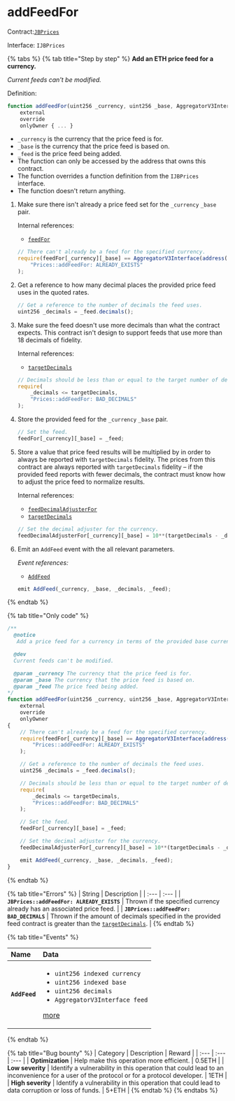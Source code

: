 # addFeedFor

Contract:[`JBPrices`](../)​‌

Interface: `IJBPrices`

{% tabs %}
{% tab title="Step by step" %}
**Add an ETH price feed for a currency.**

_Current feeds can't be modified._  
  
Definition:

```javascript
function addFeedFor(uint256 _currency, uint256 _base, AggregatorV3Interface _feed)
    external
    override
    onlyOwner { ... }
```

* `_currency` is the currency that the price feed is for.
* `_base` is the currency that the price feed is based on.
* `_feed` is the price feed being added.
* The function can only be accessed by the address that owns this contract.
* The function overrides a function definition from the `IJBPrices` interface.
* The function doesn't return anything.

1. Make sure there isn't already a price feed set for the `_currency` `_base` pair.  


   Internal references:

   * [`feedFor`](../properties/feedfor.md)

   ```javascript
   // There can't already be a feed for the specified currency.
   require(feedFor[_currency][_base] == AggregatorV3Interface(address(0)),
       "Prices::addFeedFor: ALREADY_EXISTS"
   );
   ```

2. Get a reference to how many decimal places the provided price feed uses in the quoted rates. 

   ```javascript
   // Get a reference to the number of decimals the feed uses.
   uint256 _decimals = _feed.decimals();
   ```

3. Make sure the feed doesn't use more decimals than what the contract expects. This contract isn't design to support feeds that use more than 18 decimals of fidelity.  


   Internal references:

   * [`targetDecimals`](../properties/targetdecimals.md)

   ```javascript
   // Decimals should be less than or equal to the target number of decimals.
   require(
       _decimals <= targetDecimals,
       "Prices::addFeedFor: BAD_DECIMALS"
   );
   ```

4. Store the provided feed for the `_currency` `_base` pair.

   ```javascript
   // Set the feed.
   feedFor[_currency][_base] = _feed;
   ```

5. Store a value that price feed results will be multiplied by in order to always be reported with `targetDecimals` fidelity. The prices from this contract are always reported with `targetDecimals` fidelity – if the provided feed reports with fewer decimals, the contract must know how to adjust the price feed to normalize results.  


   Internal references:

   * [`feedDecimalAdjusterFor`](../properties/feeddecimaladjuster.md)
   * [`targetDecimals`](../properties/targetdecimals.md)

   ```javascript
   // Set the decimal adjuster for the currency.
   feedDecimalAdjusterFor[_currency][_base] = 10**(targetDecimals - _decimals);
   ```

6. Emit an `AddFeed` event with the all relevant parameters.   


   _Event references:_

   * [`AddFeed`](../events/addfeed.md)

   ```javascript
   emit AddFeed(_currency, _base, _decimals, _feed);
   ```
{% endtab %}

{% tab title="Only code" %}
```javascript
/** 
  @notice 
   Add a price feed for a currency in terms of the provided base currency.

  @dev
  Current feeds can't be modified.

  @param _currency The currency that the price feed is for.
  @param _base The currency that the price feed is based on.
  @param _feed The price feed being added.
*/
function addFeedFor(uint256 _currency, uint256 _base, AggregatorV3Interface _feed)
    external
    override
    onlyOwner
{
    // There can't already be a feed for the specified currency.
    require(feedFor[_currency][_base] == AggregatorV3Interface(address(0)),
        "Prices::addFeedFor: ALREADY_EXISTS"
    );

    // Get a reference to the number of decimals the feed uses.
    uint256 _decimals = _feed.decimals();

    // Decimals should be less than or equal to the target number of decimals.
    require(
        _decimals <= targetDecimals,
        "Prices::addFeedFor: BAD_DECIMALS"
    );

    // Set the feed.
    feedFor[_currency][_base] = _feed;

    // Set the decimal adjuster for the currency.
    feedDecimalAdjusterFor[_currency][_base] = 10**(targetDecimals - _decimals);

    emit AddFeed(_currency, _base, _decimals, _feed);
}
```
{% endtab %}

{% tab title="Errors" %}
| String | Description |
| :--- | :--- |
| **`JBPrices::addFeedFor: ALREADY_EXISTS`** | Thrown if the specified currency already has an associated price feed. |
| **`JBPrices::addFeedFor: BAD_DECIMALS`** | Thrown if the amount of decimals specified in the provided feed contract is greater than the [`targetDecimals`](../properties/targetdecimals.md). |
{% endtab %}

{% tab title="Events" %}
<table>
  <thead>
    <tr>
      <th style="text-align:left">Name</th>
      <th style="text-align:left">Data</th>
    </tr>
  </thead>
  <tbody>
    <tr>
      <td style="text-align:left"><b><code>AddFeed</code></b>
      </td>
      <td style="text-align:left">
        <ul>
          <li><code>uint256 indexed currency</code>
          </li>
          <li><code>uint256 indexed base</code>
          </li>
          <li><code>uint256 decimals</code>
          </li>
          <li><code>AggregatorV3Interface feed</code>
          </li>
        </ul>
        <p><a href="../events/addfeed.md">more</a>
        </p>
      </td>
    </tr>
  </tbody>
</table>
{% endtab %}

{% tab title="Bug bounty" %}
| Category | Description | Reward |
| :--- | :--- | :--- |
| **Optimization** | Help make this operation more efficient. | 0.5ETH |
| **Low severity** | Identify a vulnerability in this operation that could lead to an inconvenience for a user of the protocol or for a protocol developer. | 1ETH |
| **High severity** | Identify a vulnerability in this operation that could lead to data corruption or loss of funds. | 5+ETH |
{% endtab %}
{% endtabs %}



